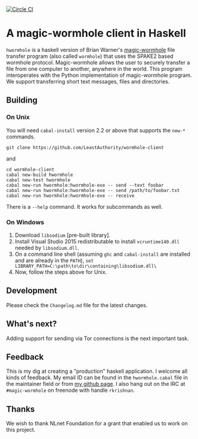 [![Circle CI](https://circleci.com/gh/LeastAuthority/wormhole-client/tree/master.png?ghtoken=98e29d106176da58957f91ae408fb6499421be14)](https://circleci.com/gh/LeastAuthority/wormhole-client)

# A magic-wormhole client in Haskell

`hwormhole` is a haskell version of Brian Warner's [magic-wormhole][1] file
transfer program (also called `wormhole`) that uses the SPAKE2 based wormhole
protocol. Magic-wormhole allows the user to securely transfer a file from
one computer to another, anywhere in the world. This program interoperates
with the Python implementation of magic-wormhole program. We support transferring
short text messages, files and directories.

## Building

### On Unix

You will need `cabal-install` version 2.2 or above that supports the `new-*` commands.

`git clone https://github.com/LeastAuthority/wormhole-client`

and

```
cd wormhole-client
cabal new-build hwormhole
cabal new-test hwormhole
cabal new-run hwormhole:hwormhole-exe -- send --text foobar
cabal new-run hwormhole:hwormhole-exe -- send /path/to/foobar.txt
cabal new-run hwormhole:hwormhole-exe -- receive
```
There is a `--help` command. It works for subcommands as well.

### On Windows

1. Download `libsodium` [pre-built library].
2. Install Visual Studio 2015 redistributable to install `vcruntime140.dll` needed by `libsodium.dll`.
3. On a command line shell (assuming `ghc` and `cabal-install` are installed and are already in the `PATH`), `set LIBRARY_PATH=C:\path\to\dir\containing\libsodium.dll\`
4. Now, follow the steps above for Unix.

## Development

Please check the `Changelog.md` file for the latest changes.

## What's next?

Adding support for sending via Tor connections is the next important task.

## Feedback

This is my dig at creating a "production" haskell application. I welcome all kinds
of feedback. My email ID can be found in the `hwormhole.cabal` file in the maintainer
field or from [my github page][3]. I also hang out on the IRC at `#magic-wormhole`
on freenode with handle `rkrishnan`.

[1]: https://github.com/warner/magic-wormhole
[2]: https://github.com/LeastAuthority/haskell-magic-wormhole
[3]: https://github.com/vu3rdd

## Thanks

We wish to thank NLnet Foundation for a grant that enabled us to work on this project.
